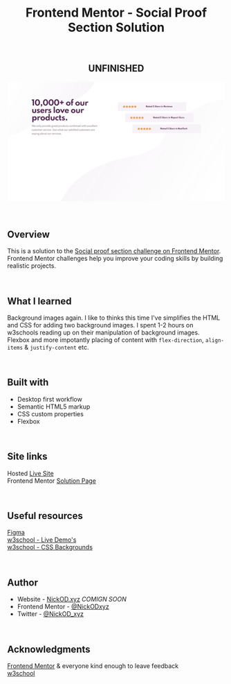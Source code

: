 <h1 align="center">Frontend Mentor - Social Proof Section Solution</h1>
<br>
<h2 align="center">UNFINISHED</h2>

<img src="https://github.com/NickODxyz/FM-social-proof-section-master/blob/main/Preview.JPG?raw=true" ></img>

<br>

## Overview

This is a solution to the [Social proof section challenge on Frontend Mentor](https://www.frontendmentor.io/challenges/social-proof-section-6e0qTv_bA). Frontend Mentor challenges help you improve your coding skills by building realistic projects.

<br>

## What I learned

Background images again. I like to thinks this time I've simplifies the HTML and CSS for adding two background images. I spent 1-2 hours on w3schools reading up on their manipulation of background images.
<br>
Flexbox and more impotantly placing of content with `flex-direction`, `align-items` & `justify-content` etc.

<br>

## Built with

- Desktop first workflow
- Semantic HTML5 markup
- CSS custom properties
- Flexbox

<br>

## Site links
Hosted [Live Site](https://nickodxyz.github.io/FM-social-proof-section-master/)
<br>
Frontend Mentor [Solution Page]()

<br>

## Useful resources

[Figma](https://www.figma.com)
<br>
[w3school - Live Demo's](https://www.w3schools.com/cssref/playdemo.asp?filename=playcss_align-content)
<br>
[w3school - CSS Backgrounds](https://www.w3schools.com/css/css_background.asp)

<br>

## Author

- Website - [NickOD.xyz](http://www.NickOD.xyz) <em>COMIGN SOON</em>
- Frontend Mentor - [@NickODxyz](https://www.frontendmentor.io/profile/NickODxyz)
- Twitter - [@NickOD_xyz](https://twitter.com/NickOD_xyz)

<br>

## Acknowledgments

[Frontend Mentor](https://www.frontendmentor.io/) & everyone kind enough to leave feedback
<br>
[w3school](https://www.w3schools.com/)